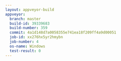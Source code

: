 ```yaml
---
layout: appveyor-build
appveyor:
  branch: master
  build-id: 39339683
  build-number: 359
  commit: 4a1d148d7a0058355e741ea18f209ff4a9d00051
  job-id: xx276hx5yr2hmybn
  job-number: 4
  os-name: Windows
  test-result: 0
---
```

